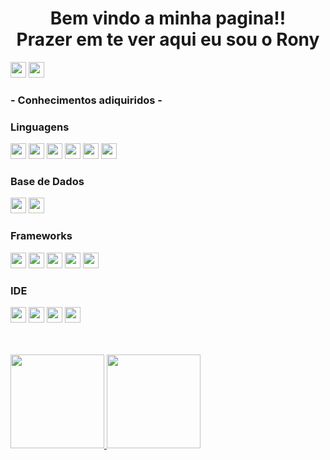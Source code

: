   <div>
  <h1 align="center">Bem vindo a minha pagina!!
    <br>Prazer em te ver aqui eu sou o Rony </h1>
  
  
  <a href="https://www.linkedin.com/in/rony-sobral-5504381b4/"><img height="25" src="https://img.shields.io/badge/LinkedIn-0077B5?style=for-the-badge&logo=linkedin&logoColor=white"></a>
  <a href="https://www.instagram.com/rony_sobral3/"><img height="25" src="https://img.shields.io/badge/Instagram-E4405F?style=for-the-badge&logo=instagram&logoColor=white"></a>
  

  
  
  <h3>- Conhecimentos adiquiridos -</h3>
  <h3>Linguagens</h3>
<p align="left"> 


  
   <a><img height="25" src="https://img.shields.io/badge/CSS3-1572B6?style=for-the-badge&logo=css3&logoColor=white"></a>
   <a><img height="25" src="https://img.shields.io/badge/HTML5-E34F26?style=for-the-badge&logo=html5&logoColor=white"></a>
   <a><img height="25" src="https://img.shields.io/badge/JavaScript-F7DF1E?style=for-the-badge&logo=javascript&logoColor=black"></a>
   <a><img height="25" src="https://img.shields.io/badge/TypeScript-007ACC?style=for-the-badge&logo=typescript&logoColor=white"></a>
   <a><img height="25" src="https://img.shields.io/badge/Java-ED8B00?style=for-the-badge&logo=java&logoColor=white"></a>
   <a><img height="25" src="https://img.shields.io/badge/json-5E5C5C?style=for-the-badge&logo=json&logoColor=white"></a>
  
  


</p>
  

<h3>Base de Dados</h3>
<p align="left">
  <a><img height="25" src="https://img.shields.io/badge/MySQL-00000F?style=for-the-badge&logo=mysql&logoColor=white"></a>
  <a><img height="25" src="https://img.shields.io/badge/PostgreSQL-316192?style=for-the-badge&logo=postgresql&logoColor=white"></a>
</p>
  
  <h3>Frameworks</h3>
<p align="left">
   <a><img height="25" src="https://img.shields.io/badge/Angular-DD0031?style=for-the-badge&logo=angular&logoColor=white"></a>
   <a><img height="25" src="https://img.shields.io/badge/Bootstrap-563D7C?style=for-the-badge&logo=bootstrap&logoColor=white"></a>
   <a><img height="25" src="https://img.shields.io/badge/Spring-6DB33F?style=for-the-badge&logo=spring&logoColor=white"></a>
   <a><img height="25" src="https://img.shields.io/badge/firebase-ffca28?style=for-the-badge&logo=firebase&logoColor=black"></a>
   <a><img height="25" src="https://img.shields.io/badge/Postman-FF6C37?style=for-the-badge&logo=Postman&logoColor=white"></a>
</p>
  
   <h3>IDE</h3>
<p align="left">
   <a><img height="25" src="https://img.shields.io/badge/Visual_Studio_Code-0078D4?style=for-the-badge&logo=visual%20studio%20code&logoColor=white"></a>
   <a><img height="25" src="https://img.shields.io/badge/Eclipse-2C2255?style=for-the-badge&logo=eclipse&logoColor=white"></a>
   <a><img height="25" src="https://img.shields.io/badge/IntelliJIDEA-000000.svg?style=for-the-badge&logo=intellij-idea&logoColor=white"></a>
   <a><img height="25" src="ttps://img.shields.io/badge/Notepad++-90E59A.svg?style=for-the-badge&logo=notepad%2B%2B&logoColor=black"></a>
</p>
  
<br>
<br>
  <a href="https://github.com/rony1533/rony1533">
   <img height="150rem" src="https://github-readme-stats.vercel.app/api?username=rony1533&show_icons=true&theme=dark" > 
    <img height="150rem" src="https://github-readme-stats.vercel.app/api/top-langs/?username=rony1533&layout=compact&theme=dark" >
    </a>
</div>
